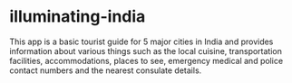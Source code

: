 # illuminating-india
This app is a basic tourist guide for 5 major cities in India and provides information about various things such as the local cuisine, transportation facilities, accommodations, places to see, emergency medical and police contact numbers and the nearest consulate details.
